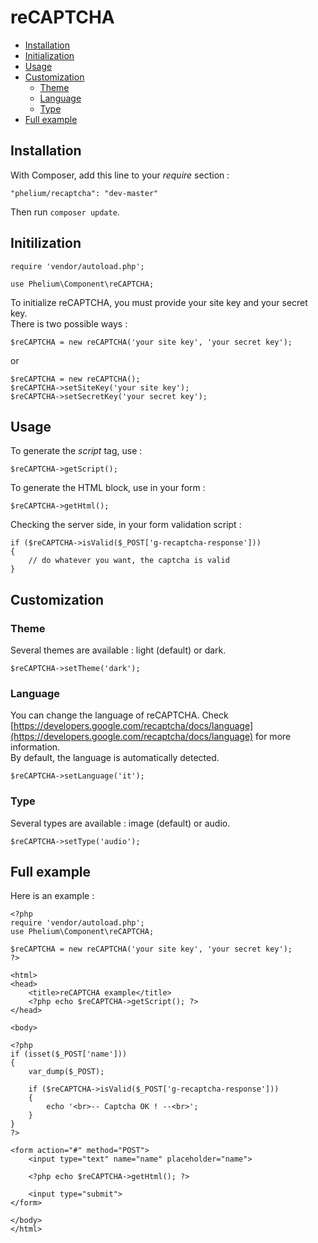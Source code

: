 # reCAPTCHA

- [Installation](#installation)
- [Initialization](#initialization)
- [Usage](#usage)
- [Customization](#customization)
	- [Theme](#theme)
	- [Language](#language)
	- [Type](#type)
- [Full example](#full-example)


## Installation

With Composer, add this line to your *require* section :

	"phelium/recaptcha": "dev-master"

Then run `composer update`.


## Initilization

	require 'vendor/autoload.php';
	
	use Phelium\Component\reCAPTCHA;
	

To initialize reCAPTCHA, you must provide your site key and your secret key.  
There is two possible ways :

	$reCAPTCHA = new reCAPTCHA('your site key', 'your secret key');

or

	$reCAPTCHA = new reCAPTCHA();
	$reCAPTCHA->setSiteKey('your site key');
	$reCAPTCHA->setSecretKey('your secret key');

## Usage

To generate the *script* tag, use :

	$reCAPTCHA->getScript();

To generate the HTML block, use in your form :

	$reCAPTCHA->getHtml();

Checking the server side, in your form validation script :

	if ($reCAPTCHA->isValid($_POST['g-recaptcha-response']))
	{
		// do whatever you want, the captcha is valid
	}

## Customization

### Theme

Several themes are available : light (default) or dark.
	
	$reCAPTCHA->setTheme('dark');

### Language

You can change the language of reCAPTCHA. Check [https://developers.google.com/recaptcha/docs/language](https://developers.google.com/recaptcha/docs/language) for more information.  
By default, the language is automatically detected.

	$reCAPTCHA->setLanguage('it');

### Type

Several types are available : image (default) or audio.

	$reCAPTCHA->setType('audio');


## Full example

Here is an example :

	<?php
	require 'vendor/autoload.php';
	use Phelium\Component\reCAPTCHA;
	
	$reCAPTCHA = new reCAPTCHA('your site key', 'your secret key');
	?>
	
	<html>
	<head>
	    <title>reCAPTCHA example</title>
	    <?php echo $reCAPTCHA->getScript(); ?>
	</head>
	
	<body>
	
	<?php
	if (isset($_POST['name']))
	{
	    var_dump($_POST);
	
	    if ($reCAPTCHA->isValid($_POST['g-recaptcha-response']))
	    {
	        echo '<br>-- Captcha OK ! --<br>';
	    }
	}
	?>
	
	<form action="#" method="POST">
	    <input type="text" name="name" placeholder="name">
	
	    <?php echo $reCAPTCHA->getHtml(); ?>
	
	    <input type="submit">
	</form>
	
	</body>
	</html>